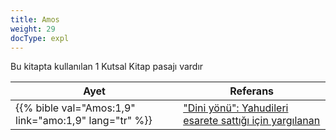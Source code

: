 ```yaml
---
title: Amos
weight: 29
docType: expl
---
```


Bu kitapta kullanılan 1 Kutsal Kitap pasajı vardır

| Ayet | Referans |
|-------|-----------|
| {{% bible val="Amos:1,9" link="amo:1,9" lang="tr" %}} | ["Dini yönü": Yahudileri esarete sattığı için yargılanan](../exampleSite/content/expl/../expl/content/harlot/who-is-the-harlot-babylon-part-2#bc8e) |
